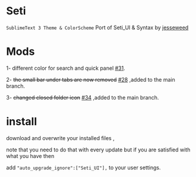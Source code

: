 # Seti

`SublimeText 3 Theme & ColorScheme` Port of Seti_UI & Syntax by [jesseweed](https://github.com/jesseweed/seti-ui)

# Mods

1- different color for search and quick panel [#31](https://github.com/ctf0/Seti_ST3/issues/31#issuecomment-61432947).

2- <strike>the small bar under tabs are now removed</strike> [#28](https://github.com/ctf0/Seti_ST3/issues/28) ,added to the main branch.

3- <strike>changed closed folder icon</strike> [#34](https://github.com/ctf0/Seti_ST3/pull/34) ,added to the main branch.

# install
download and overwrite your installed files ,

note that you need to do that with every update but if you are satisfied with what you have then 

add ``` "auto_upgrade_ignore":["Seti_UI"], ``` to your user settings.
